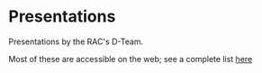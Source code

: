 # Presentations

Presentations by the RAC's D-Team.

Most of these are accessible on the web; see a complete list [here](http://rockefellerarchivecenter.github.io/presentations/index.html)
